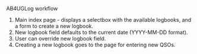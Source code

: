 AB4UGLog workflow

1. Main index page - displays a selectbox with the available logbooks, and a form to create a new logbook.
2. New logbook field defaults to the current date (YYYY-MM-DD format).
3. User can override new logbook field.
4. Creating a new logbook goes to the page for entering new QSOs.
